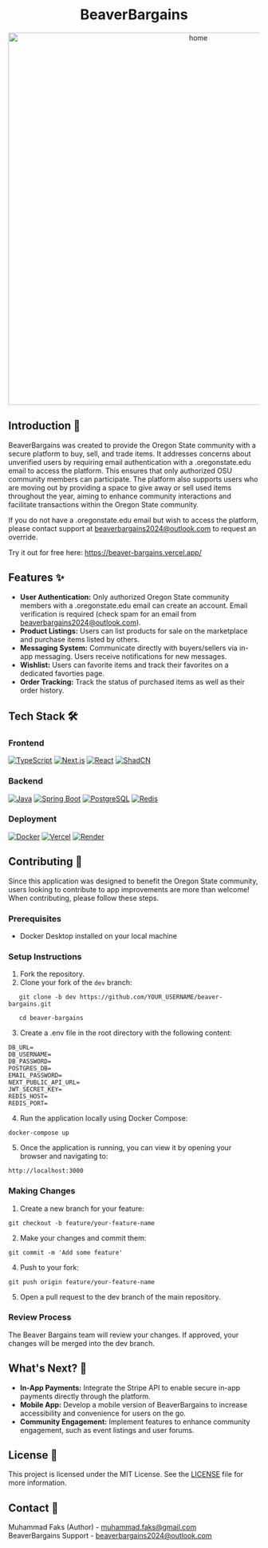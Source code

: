 <div align="center">
  <h1 align="center">BeaverBargains</h1>
  <img width="746" height="auto" alt="home" src="https://github.com/user-attachments/assets/f4177c87-a9fa-423b-9a10-fe05aa7f2488">
</div>

## Introduction 🚀

BeaverBargains was created to provide the Oregon State community with a secure platform to buy, sell, and trade items. It addresses concerns about unverified users by requiring email authentication with a .oregonstate.edu email to access the platform. This ensures that only authorized OSU community members can participate. The platform also supports users who are moving out by providing a space to give away or sell used items throughout the year, aiming to enhance community interactions and facilitate transactions within the Oregon State community.

If you do not have a .oregonstate.edu email but wish to access the platform, please contact support at [beaverbargains2024@outlook.com](mailto:beaverbargains2024@outlook.com) to request an override.

Try it out for free here: https://beaver-bargains.vercel.app/

## Features ✨

- **User Authentication:** Only authorized Oregon State community members with a .oregonstate.edu email can create an account. Email verification is required (check spam for an email from beaverbargains2024@outlook.com).
- **Product Listings:** Users can list products for sale on the marketplace and purchase items listed by others.
- **Messaging System:** Communicate directly with buyers/sellers via in-app messaging. Users receive notifications for new messages.
- **Wishlist:** Users can favorite items and track their favorites on a dedicated favorties page.
- **Order Tracking:** Track the status of purchased items as well as their order history.

## Tech Stack 🛠️

### Frontend

[![TypeScript](https://img.shields.io/badge/TypeScript-007ACC?style=for-the-badge&logo=typescript&logoColor=white)](https://www.typescriptlang.org/)
[![Next.js](https://img.shields.io/badge/Next.js-000000?style=for-the-badge&logo=nextdotjs&logoColor=white)](https://nextjs.org/)
[![React](https://img.shields.io/badge/React-61DAFB?style=for-the-badge&logo=react&logoColor=white)](https://reactjs.org/)
[![ShadCN](https://img.shields.io/badge/ShadCN-FFA500?style=for-the-badge&logo=ShadCN&logoColor=white)](https://shadcn.dev/)

### Backend

[![Java](https://img.shields.io/badge/Java-007396?style=for-the-badge&logo=java&logoColor=white)](https://www.java.com/)
[![Spring Boot](https://img.shields.io/badge/Spring_Boot-6DB33F?style=for-the-badge&logo=spring-boot&logoColor=white)](https://spring.io/projects/spring-boot)
[![PostgreSQL](https://img.shields.io/badge/PostgreSQL-316192?style=for-the-badge&logo=postgresql&logoColor=white)](https://www.postgresql.org/)
[![Redis](https://img.shields.io/badge/Redis-DC382D?style=for-the-badge&logo=redis&logoColor=white)](https://redis.io/)

### Deployment

[![Docker](https://img.shields.io/badge/Docker-2496ED?style=for-the-badge&logo=docker&logoColor=white)](https://www.docker.com/)
[![Vercel](https://img.shields.io/badge/Vercel-000000?style=for-the-badge&logo=vercel&logoColor=white)](https://vercel.com/)
[![Render](https://img.shields.io/badge/Render-46E3B7?style=for-the-badge&logo=render&logoColor=white)](https://render.com/)

## Contributing 🤝

Since this application was designed to benefit the Oregon State community, users looking to contribute to app improvements are more than welcome! When contributing, please follow these steps.

### Prerequisites
- Docker Desktop installed on your local machine

### Setup Instructions
1. Fork the repository.
2. Clone your fork of the `dev` branch:
```
   git clone -b dev https://github.com/YOUR_USERNAME/beaver-bargains.git
```
```
   cd beaver-bargains
```
3. Create a .env file in the root directory with the following content:

```
DB_URL=      
DB_USERNAME=        
DB_PASSWORD=        
POSTGRES_DB=        
EMAIL_PASSWORD=      
NEXT_PUBLIC_API_URL=      
JWT_SECRET_KEY=      
REDIS_HOST=        
REDIS_PORT=
```
4. Run the application locally using Docker Compose:
```
docker-compose up
```

5. Once the application is running, you can view it by opening your browser and navigating to:
```
http://localhost:3000
```

### Making Changes

1. Create a new branch for your feature:
```
git checkout -b feature/your-feature-name
```

2. Make your changes and commit them:        
```
git commit -m 'Add some feature'
```

4. Push to your fork:        
```
git push origin feature/your-feature-name
```

5. Open a pull request to the dev branch of the main repository.

### Review Process

The Beaver Bargains team will review your changes. If approved, your changes will be merged into the dev branch.

## What's Next? 🚀

- **In-App Payments:** Integrate the Stripe API to enable secure in-app payments directly through the platform.
- **Mobile App:** Develop a mobile version of BeaverBargains to increase accessibility and convenience for users on the go.
- **Community Engagement:** Implement features to enhance community engagement, such as event listings and user forums.

## License 📜

This project is licensed under the MIT License. See the [LICENSE](LICENSE) file for more information.

## Contact 📧

Muhammad Faks (Author) - [muhammad.faks@gmail.com](mailto:muhammad.faks@gmail.com)        
BeaverBargains Support  - [beaverbargains2024@outlook.com](mailto:beaverbargains2024@outlook.com)
